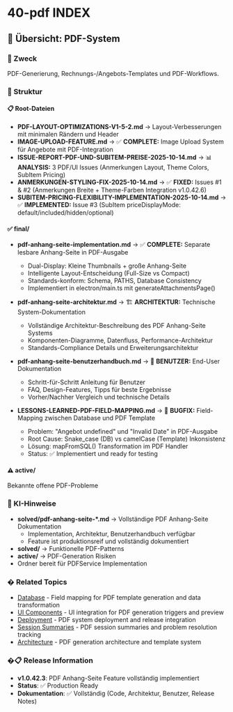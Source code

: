 # 40-pdf INDEX

## 📄 Übersicht: PDF-System

### 🎯 Zweck
PDF-Generierung, Rechnungs-/Angebots-Templates und PDF-Workflows.

### 📁 Struktur

#### 📋 Root-Dateien
- **PDF-LAYOUT-OPTIMIZATIONS-V1-5-2.md** → Layout-Verbesserungen mit minimalen Rändern und Header
- **IMAGE-UPLOAD-FEATURE.md** → ✅ **COMPLETE:** Image Upload System für Angebote mit PDF-Integration
- **ISSUE-REPORT-PDF-UND-SUBITEM-PREISE-2025-10-14.md** → 📊 **ANALYSIS:** 3 PDF/UI Issues (Anmerkungen Layout, Theme Colors, SubItem Pricing)
- **ANMERKUNGEN-STYLING-FIX-2025-10-14.md** → ✅ **FIXED:** Issues #1 & #2 (Anmerkungen Breite + Theme-Farben Integration v1.0.42.6)
- **SUBITEM-PRICING-FLEXIBILITY-IMPLEMENTATION-2025-10-14.md** → ✅ **IMPLEMENTED:** Issue #3 (SubItem priceDisplayMode: default/included/hidden/optional)

#### ✅ final/
- **pdf-anhang-seite-implementation.md** → ✅ **COMPLETE:** Separate lesbare Anhang-Seite in PDF-Ausgabe
  - Dual-Display: Kleine Thumbnails + große Anhang-Seite
  - Intelligente Layout-Entscheidung (Full-Size vs Compact)
  - Standards-konform: Schema, PATHS, Database Consistency
  - Implementiert in electron/main.ts mit generateAttachmentsPage()
  
- **pdf-anhang-seite-architektur.md** → 🏗️ **ARCHITEKTUR:** Technische System-Dokumentation
  - Vollständige Architektur-Beschreibung des PDF Anhang-Seite Systems
  - Komponenten-Diagramme, Datenfluss, Performance-Architektur
  - Standards-Compliance Details und Erweiterungsarchitektur
  
- **pdf-anhang-seite-benutzerhandbuch.md** → 📖 **BENUTZER:** End-User Dokumentation
  - Schritt-für-Schritt Anleitung für Benutzer
  - FAQ, Design-Features, Tipps für beste Ergebnisse
  - Vorher/Nachher Vergleich und technische Details

- **LESSONS-LEARNED-PDF-FIELD-MAPPING.md** → 🔧 **BUGFIX:** Field-Mapping zwischen Database und PDF Template
  - Problem: "Angebot undefined" und "Invalid Date" in PDF-Ausgabe
  - Root Cause: Snake_case (DB) vs camelCase (Template) Inkonsistenz
  - Lösung: mapFromSQL() Transformation im PDF Handler
  - Status: ✅ Implementiert und ready for testing

#### ⚠️ active/
Bekannte offene PDF-Probleme

### 🚀 KI-Hinweise
- **solved/pdf-anhang-seite-\*.md** → Vollständige PDF Anhang-Seite Dokumentation
  - Implementation, Architektur, Benutzerhandbuch verfügbar
  - Feature ist produktionsreif und vollständig dokumentiert
- **solved/** → Funktionelle PDF-Patterns
- **active/** → PDF-Generation Risiken
- Ordner bereit für PDFService Implementation

### � **Related Topics**

- [Database](../05-database/) - Field mapping for PDF template generation and data transformation
- [UI Components](../08-ui/) - UI integration for PDF generation triggers and preview
- [Deployment](../11-deployment/) - PDF system deployment and release integration
- [Session Summaries](../15-session-summary/) - PDF session summaries and problem resolution tracking
- [Architecture](../02-architecture/) - PDF generation architecture and template system

### �📋 Release Information
- **v1.0.42.3**: PDF Anhang-Seite Feature vollständig implementiert
- **Status**: ✅ Production Ready
- **Dokumentation**: ✅ Vollständig (Code, Architektur, Benutzer, Release Notes)